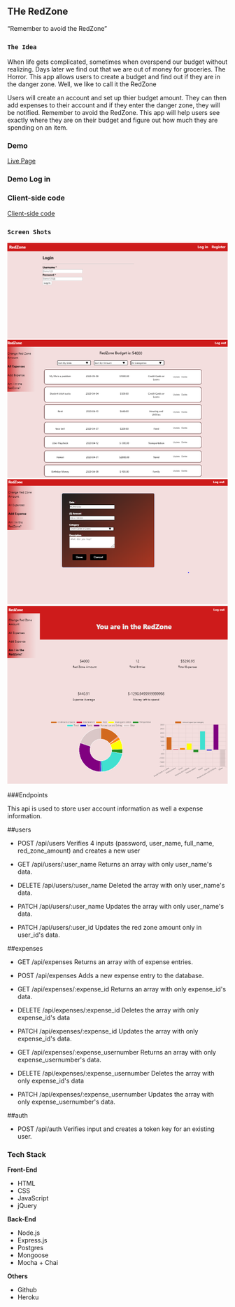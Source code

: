 

## THe RedZone

“Remember to avoid the RedZone”

### `The Idea`

When life gets complicated, sometimes when overspend our budget without realizing. Days later we find out that we are out of money for groceries. The Horror. This app allows users to create a budget and find out if they are in the danger zone. Well, we like to call it the RedZone

Users will create an account and set up thier budget amount. They can then add expenses to their account and if they enter the danger zone, they will be notified. Remember to avoid the RedZone. This app will help users see exactly where they are on their budget and figure out how much they are spending on an item.

### Demo

[Live Page](red-zone-client.now.sh)

### Demo Log in

### Client-side code

[Client-side code](https://github.com/msanders454/Red-Zone-Client)

### `Screen Shots`

![Login Page](https://github.com/msanders454/Red-Zone-Client/blob/master/src/Images/Loginpage.png)
![Expense List Page](https://github.com/msanders454/Red-Zone-Client/blob/master/src/Images/Expenselist.PNG)
![Add Expense Page](https://github.com/msanders454/Red-Zone-Client/blob/master/src/Images/AddExpense.PNG)
![Statistics/ RedZone Alert Page](https://github.com/msanders454/Red-Zone-Client/blob/msaster/src/Images/Statistics.PNG)


###Endpoints

This api is used to store user account information as well a expense information.

##users
- POST /api/users
Verifies 4 inputs (password, user_name, full_name, red_zone_amount) and creates a new user

- GET /api/users/:user_name
Returns an array with only user_name's data.

- DELETE /api/users/:user_name
Deleted the array with only user_name's data.

- PATCH /api/users/:user_name
Updates the array with only user_name's data.

- PATCH /api/users/:user_id
Updates the red zone amount only in user_id's data.



##expenses
- GET /api/expenses
Returns an array with of expense entries.

- POST /api/expenses
Adds a new expense entry to the database.

- GET /api/expenses/:expense_id
Returns an array with only expense_id's data.

- DELETE /api/expenses/:expense_id
Deletes the array with only expense_id's data

- PATCH /api/expenses/:expense_id
Updates the array with only expense_id's data.

- GET /api/expenses/:expense_usernumber
Returns an array with only expense_usernumber's data.

- DELETE /api/expenses/:expense_usernumber
Deletes the array with only expense_id's data

- PATCH /api/expenses/:expense_usernumber
Updates the array with only expense_usernumber's data.



##auth
- POST /api/auth
Verifies input and creates a token key for an existing user.



### Tech Stack

**Front-End**

- HTML
- CSS
- JavaScript
- jQuery

**Back-End**

- Node.js
- Express.js
- Postgres
- Mongoose
- Mocha + Chai

**Others**

- Github
- Heroku


